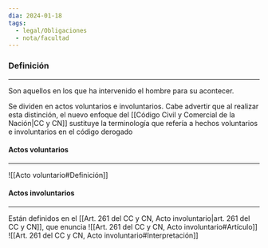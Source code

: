 ```yaml
---
dia: 2024-01-18
tags:
  - legal/Obligaciones
  - nota/facultad
---
```

### Definición
---
Son aquellos en los que ha intervenido el hombre para su acontecer.

Se dividen en actos voluntarios e involuntarios. Cabe advertir que al realizar esta distinción, el nuevo enfoque del [[Código Civil y Comercial de la Nación|CC y CN]] sustituye la terminología que refería a hechos voluntarios e involuntarios en el código derogado

#### Actos voluntarios
---
![[Acto voluntario#Definición]]

#### Actos involuntarios
---
Están definidos en el [[Art. 261 del CC y CN, Acto involuntario|art. 261 del CC y CN]], que enuncia ![[Art. 261 del CC y CN, Acto involuntario#Artículo]]
![[Art. 261 del CC y CN, Acto involuntario#Interpretación]]
	  

	  
